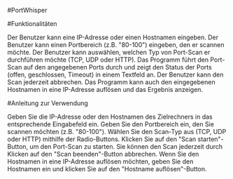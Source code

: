 #PortWhisper

#Funktionalitäten

Der Benutzer kann eine IP-Adresse oder einen Hostnamen eingeben.
Der Benutzer kann einen Portbereich (z.B. "80-100") eingeben, den er scannen möchte.
Der Benutzer kann auswählen, welchen Typ von Port-Scan er durchführen möchte (TCP, UDP oder HTTP).
Das Programm führt den Port-Scan auf den angegebenen Ports durch und zeigt den Status der Ports (offen, geschlossen, Timeout) in einem Textfeld an.
Der Benutzer kann den Scan jederzeit abbrechen.
Das Programm kann auch den eingegebenen Hostnamen in eine IP-Adresse auflösen und das Ergebnis anzeigen.

#Anleitung zur Verwendung

Geben Sie die IP-Adresse oder den Hostnamen des Zielrechners in das entsprechende Eingabefeld ein.
Geben Sie den Portbereich ein, den Sie scannen möchten (z.B. "80-100").
Wählen Sie den Scan-Typ aus (TCP, UDP oder HTTP) mithilfe der Radio-Buttons.
Klicken Sie auf den "Scan starten"-Button, um den Port-Scan zu starten.
Sie können den Scan jederzeit durch Klicken auf den "Scan beenden"-Button abbrechen.
Wenn Sie den Hostnamen in eine IP-Adresse auflösen möchten, geben Sie den Hostnamen ein und klicken Sie auf den "Hostname auflösen"-Button.
